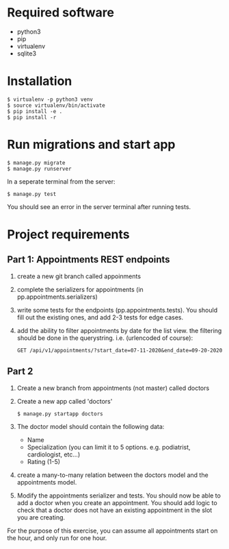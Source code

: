 # Required software
- python3
- pip
- virtualenv
- sqlite3

# Installation
    $ virtualenv -p python3 venv
    $ source virtualenv/bin/activate
    $ pip install -e .
    $ pip install -r

# Run migrations and start app
    $ manage.py migrate
    $ manage.py runserver

In a seperate terminal from the server:

    $ manage.py test

You should see an error in the server terminal after running tests.

# Project requirements

## Part 1: Appointments REST endpoints
1. create a new git branch called appoinments
2. complete the serializers for appointments (in pp.appointments.serializers)
3. write some tests for the endpoints (pp.appointments.tests). You should fill out the existing ones, and add 2-3 tests for edge cases.
4. add the ability to filter appointments by date for the list view. the filtering should be done in the querystring. i.e. (urlencoded of course):

    `GET /api/v1/appointments/?start_date=07-11-2020&end_date=09-20-2020`

## Part 2

1. Create a new branch from appointments (not master) called doctors
2. Create a new app called 'doctors'

    `$ manage.py startapp doctors`

3. The doctor model should contain the following data:
    - Name
    - Specialization (you can limit it to 5 options. e.g. podiatrist, cardiologist, etc...)
    - Rating (1-5)

4. create a many-to-many relation between the doctors model and the appointments model.

5. Modify the appointments serializer and tests. You should now be able to add a doctor when you create an appointment. You should add logic to check that a doctor does not have an existing appointment in the slot you are creating.

For the purpose of this exercise, you can assume all appointments start on the hour, and only run for one hour.